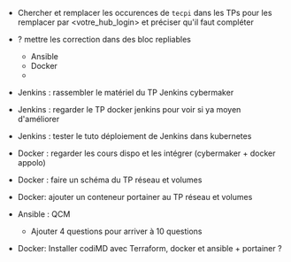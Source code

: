 


- Chercher et remplacer les occurences de `tecpi` dans les TPs pour les remplacer par <votre_hub_login> et préciser qu'il faut compléter


- ? mettre les correction dans des bloc repliables
  - Ansible
  - Docker
  - 


- Jenkins : rassembler le matériel du TP Jenkins cybermaker
- Jenkins : regarder le TP docker jenkins pour voir si ya moyen d'améliorer
- Jenkins : tester le tuto déploiement de Jenkins dans kubernetes

- Docker : regarder les cours dispo et les intégrer (cybermaker + docker appolo)

- Docker : faire un schéma du TP réseau et volumes
- Docker: ajouter un conteneur portainer au TP réseau et volumes


- Ansible : QCM
  <!-- - V Copier la page -->
  - Ajouter 4 questions pour arriver à 10 questions

<!-- - V Docker: QCM -->

- Docker: Installer codiMD avec Terraform, docker et ansible + portainer ?

<!-- - Intro : ajouter une présentation de moi -->